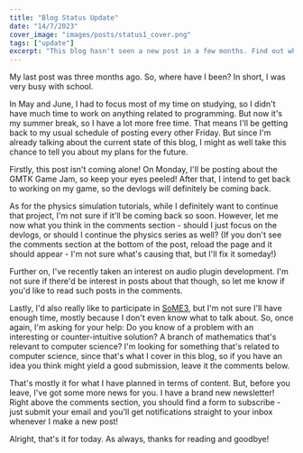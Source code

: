 ```yaml
---
title: "Blog Status Update"
date: "14/7/2023"
cover_image: "images/posts/status1_cover.png"
tags: ["update"]
excerpt: "This blog hasn't seen a new post in a few months. Find out why, and also where I'm taking this blog from now on."
---
```


My last post was three months ago. So, where have I been? In short, I was very busy with school.

In May and June, I had to focus most of my time on studying, so I didn't have much time to work on anything related to programming. But now it's my summer break, so I have a lot more free time. That means I'll be getting back to my usual schedule of posting every other Friday. But since I'm already talking about the current state of this blog, I might as well take this chance to tell you about my plans for the future.

Firstly, this post isn't coming alone! On Monday, I'll be posting about the GMTK Game Jam, so keep your eyes peeled! After that, I intend to get back to working on my game, so the devlogs will definitely be coming back.

As for the physics simulation tutorials, while I definitely want to continue that project, I'm not sure if it'll be coming back so soon. However, let me now what you think in the comments section - should I just focus on the devlogs, or should I continue the physics series as well? (If you don't see the comments section at the bottom of the post, reload the page and it should appear - I'm not sure what's causing that, but I'll fix it someday!)

Further on, I've recently taken an interest on audio plugin development. I'm not sure if there'd be interest in posts about that though, so let me know if you'd like to read such posts in the comments.

Lastly, I'd also really like to participate in [SoME3](https://some.3b1b.co/), but I'm not sure I'll have enough time, mostly because I don't even know what to talk about. So, once again, I'm asking for your help: Do you know of a problem with an interesting or counter-intuitive solution? A branch of mathematics that's relevant to computer science? I'm looking for something that's related to computer science, since that's what I cover in this blog, so if you have an idea you think might yield a good submission, leave it the comments below.

That's mostly it for what I have planned in terms of content. But, before you leave, I've got some more news for you. I have a brand new newsletter! Right above the comments section, you should find a form to subscribe - just submit your email and you'll get notifications straight to your inbox whenever I make a new post!

Alright, that's it for today. As always, thanks for reading and goodbye!